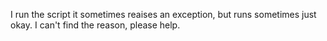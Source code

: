 I run the script it sometimes reaises an exception, but runs sometimes just okay. I can't find the reason, please help.
